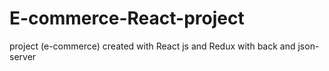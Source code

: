 # E-commerce-React-project
project (e-commerce) created with React js and Redux with back and json-server
